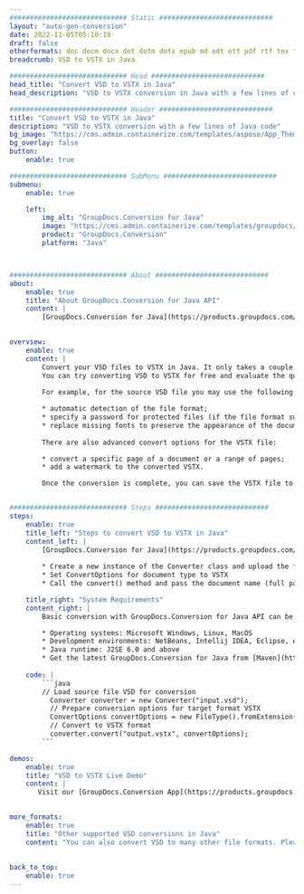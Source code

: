 ```yaml
---
############################# Static ############################
layout: "auto-gen-conversion"
date: 2022-11-05T05:10:19
draft: false
otherformats: doc docm docx dot dotm dotx epub md odt ott pdf rtf tex txt vdx vsdm vsdx vssm vssx vstm vstx vsx vtx xps
breadcrumb: VSD to VSTX in Java

############################# Head ############################
head_title: "Convert VSD to VSTX in Java"
head_description: "VSD to VSTX conversion in Java with a few lines of code. Convert over 160 file formats using the GroupDocs document conversion API for Java"

############################# Header ############################
title: "Convert VSD to VSTX in Java"
description: "VSD to VSTX conversion with a few lines of Java code"
bg_image: "https://cms.admin.containerize.com/templates/aspose/App_Themes/V3/images/bg/header1.png"
bg_overlay: false
button:
    enable: true

############################# SubMenu ############################
submenu:
    enable: true

    left:
        img_alt: "GroupDocs.Conversion for Java"
        image: "https://cms.admin.containerize.com/templates/groupdocs/images/product-logos/90x90-noborder/groupdocs-conversion-java.png"
        product: "GroupDocs.Conversion"
        platform: "Java"



############################# About ############################
about:
    enable: true
    title: "About GroupDocs.Conversion for Java API"
    content: |
        [GroupDocs.Conversion for Java](https://products.groupdocs.com/conversion/java/) is an advanced file format conversion API for converting between popular image and document formats such as Microsoft Office, OpenDocument, PDF, HTML, email, CAD. and much more with just a few lines of code. The native API automatically detects the formats of the original documents and offers many options for customizing the converted documents. Along with the function of extracting information from a document, it also supports caching of the conversion results to the local disk by default. However, any type of cache storage can be supported by implementing the appropriate interfaces - Amazon S3, Dropbox, Google Drive, Windows Azure, Reddis, or any others.
    

overview:
    enable: true
    content: |
        Convert your VSD files to VSTX in Java. It only takes a couple of lines of Java code on any platform of your choice, such as Windows, Linux, macOS.
        You can try converting VSD to VSTX for free and evaluate the quality of the conversion results. Along with simple file conversion scripts, you can try more sophisticated options for loading the VSD source file and storing the VSTX output. 
        
        For example, for the source VSD file you may use the following load options:

        * automatic detection of the file format;
        * specify a password for protected files (if the file format supports it);
        * replace missing fonts to preserve the appearance of the document.
        
        There are also advanced convert options for the VSTX file:

        * convert a specific page of a document or a range of pages;
        * add a watermark to the converted VSTX.

        Once the conversion is complete, you can save the VSTX file to your local file path or to any third party storage such as FTP, Amazon S3, Google Drive, Dropbox etc. Please note - to convert VSD to VSTX, you do not need to install any additional software, such as MS Office, Open Office, Adobe Acrobat Reader etc.


############################# Steps ############################
steps:
    enable: true
    title_left: "Steps to convert VSD to VSTX in Java"
    content_left: |
        [GroupDocs.Conversion for Java](https://products.groupdocs.com/conversion/java/) allows developers to easily convert VSD file to VSTX with a few lines of code.
        
        * Create a new instance of the Converter class and upload the file VSD with the full path
        * Set ConvertOptions for document type to VSTX
        * Call the convert() method and pass the document name (full path) and format (VSTX) as a parameter

    title_right: "System Requirements"
    content_right: |
        Basic conversion with GroupDocs.Conversion for Java API can be done with just a few lines of code. Our APIs are supported on all major platforms and operating systems. Before executing the code below, make sure you have the following prerequisites installed on your system.

        * Operating systems: Microsoft Windows, Linux, MacOS
        * Development environments: NetBeans, Intellij IDEA, Eclipse, etc.
        * Java runtime: J2SE 6.0 and above
        * Get the latest GroupDocs.Conversion for Java from [Maven](https://repository.groupdocs.com/webapp/#/artifacts/browse/tree/General/repo/com/groupdocs/groupdocs-conversion)
         
    code: |
        ```java    
        // Load source file VSD for conversion
          Converter converter = new Converter("input.vsd");
          // Prepare conversion options for target format VSTX
          ConvertOptions convertOptions = new FileType().fromExtension("vstx").getConvertOptions();
          // Convert to VSTX format
          converter.convert("output.vstx", convertOptions);
        ```

demos:
    enable: true
    title: "VSD to VSTX Live Demo"
    content: |
       Visit our [GroupDocs.Conversion App](https://products.groupdocs.app/conversion/family) website and try VSD to VSTX conversion now. The free demo has the following benefits
          

more_formats:
    enable: true
    title: "Other supported VSD conversions in Java"
    content: "You can also convert VSD to many other file formats. Please see the list below."
       
       
back_to_top:
    enable: true
---
```

